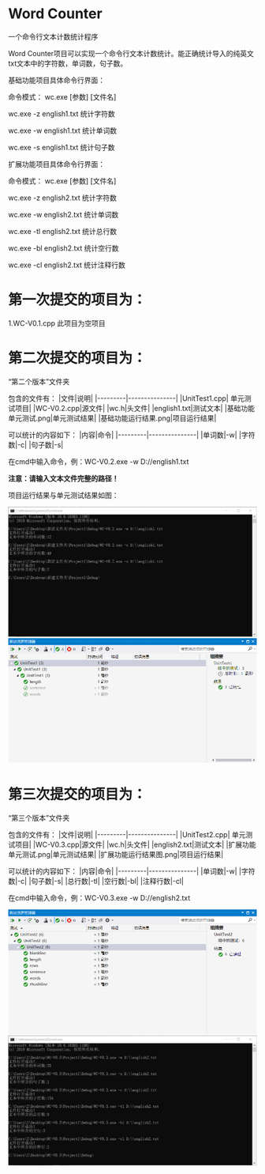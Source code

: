 # Word Counter
一个命令行文本计数统计程序

Word Counter项目可以实现一个命令行文本计数统计。能正确统计导入的纯英文txt文本中的字符数，单词数，句子数。

基础功能项目具体命令行界面：

命令模式： wc.exe [参数] [文件名]

wc.exe -z english1.txt  统计字符数

wc.exe -w english1.txt 统计单词数

wc.exe -s english1.txt  统计句子数

扩展功能项目具体命令行界面：

命令模式： wc.exe [参数] [文件名]

wc.exe -z english2.txt  统计字符数

wc.exe -w english2.txt 统计单词数

wc.exe -tl english2.txt 统计总行数

wc.exe -bl english2.txt 统计空行数

wc.exe -cl english2.txt 统计注释行数


# 第一次提交的项目为：

1.WC-V0.1.cpp    此项目为空项目

# 第二次提交的项目为：

“第二个版本”文件夹

包含的文件有：
|文件|说明|
|---------|---------------|
|UnitTest1.cpp| 单元测试项目|
|WC-V0.2.cpp|源文件|
|wc.h|头文件|
|english1.txt|测试文本|
|基础功能单元测试.png|单元测试结果|
|基础功能运行结果.png|项目运行结果|


可以统计的内容如下：
|内容|命令|
|---------|---------------|
|单词数|-w|
|字符数|-c|
|句子数|-s|

在cmd中输入命令，例：WC-V0.2.exe -w D://english1.txt 

**注意：请输入文本文件完整的路径！**

项目运行结果与单元测试结果如图：

![](https://github.com/lyliuying1/Word-Count/blob/master/第二个版本/基础功能运行结果.png)
![](https://github.com/lyliuying1/Word-Count/blob/master/第二个版本/基础功能单元测试.png)

# 第三次提交的项目为：

“第三个版本”文件夹

包含的文件有：
|文件|说明|
|---------|---------------|
|UnitTest2.cpp| 单元测试项目|
|WC-V0.3.cpp|源文件|
|wc.h|头文件|
|english2.txt|测试文本|
|扩展功能单元测试.png|单元测试结果|
|扩展功能运行结果图.png|项目运行结果|


可以统计的内容如下：
|内容|命令|
|---------|---------------|
|单词数|-w|
|字符数|-c|
|句子数|-s|
|总行数|-tl|
|空行数|-bl|
|注释行数|-cl|

在cmd中输入命令，例：WC-V0.3.exe -w D://english2.txt 

![](https://github.com/lyliuying1/WordCounter/blob/master/第三个版本/扩展功能单元测试.png)
![](https://github.com/lyliuying1/WordCounter/blob/master/第三个版本/扩展功能运行结果图.png)
